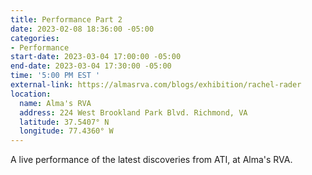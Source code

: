 ```yaml
---
title: Performance Part 2
date: 2023-02-08 18:36:00 -05:00
categories:
- Performance
start-date: 2023-03-04 17:00:00 -05:00
end-date: 2023-03-04 17:30:00 -05:00
time: '5:00 PM EST '
external-link: https://almasrva.com/blogs/exhibition/rachel-rader
location:
  name: Alma's RVA
  address: 224 West Brookland Park Blvd. Richmond, VA
  latitude: 37.5407° N
  longitude: 77.4360° W
---
```


A live performance of the latest discoveries from ATI, at Alma's RVA.